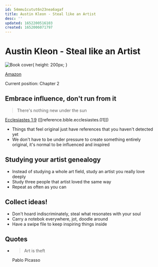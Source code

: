 ```yaml
---
id: 54mmu1cutut6n23nea6agaf
title: Austin Kleon - Steal like an Artist
desc: ''
updated: 1652200516103
created: 1652006071797
---
```


# Austin Kleon - Steal like an Artist

![Book cover](https://images-na.ssl-images-amazon.com/images/I/51QsfJKU3SL._SY498_BO1,204,203,200_.jpg){ height: 200px; }

[Amazon](https://www.amazon.co.jp/dp/1523516321)

Current position: Chapter 2

## Embrace influence, don't run from it
> There's nothing new under the sun

[Ecclesiastes 1:9](https://www.biblegateway.com/passage/?search=ecclesiastes+1%3A9&version=ESV) ([[reference.bible.ecclesiastes.01]])

- Things that feel original just have references that you haven't detected yet
- We don't have to be under pressure to create something entirely original, it's normal to be influenced and inspired

## Studying your artist genealogy
- Instead of studying a whole art field, study an artist you really love deeply
- Study three people that artist loved the same way
- Repeat as often as you can

## Collect ideas!
- Don't hoard indiscriminately, steal what resonates with your soul
- Carry a notebok everywhere, jot, doodle around
- Have a swipe file to keep inspiring things inside


## Quotes

- > Art is theft

  Pablo Picasso
